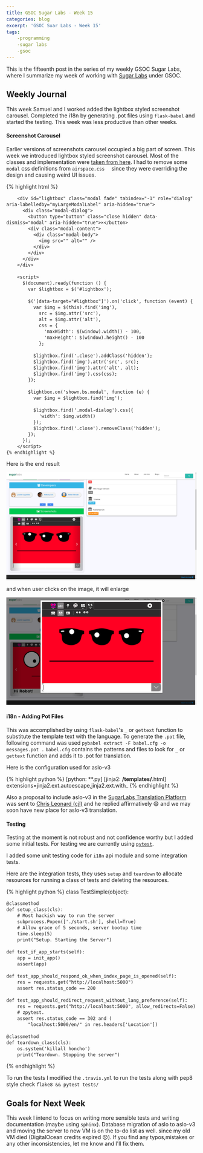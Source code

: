 ```yaml
---
title: GSOC Sugar Labs - Week 15
categories: blog
excerpt: 'GSOC Suar Labs - Week 15'
tags: 
    -programming
    -sugar labs
    -gsoc
---
```

This is the fifteenth post in the series of my weekly GSOC Sugar Labs, where I summarize my week of working with [Sugar Labs](https://www.sugarlabs.org) under GSOC.

## Weekly Journal 
This week Samuel and I worked added the lightbox styled screenshot carousel. Completed the i18n by generating .pot files using `flask-babel` and started the testing. This week was less productive than other weeks.

#### Screenshot Carousel
Earlier versions of screenshots carousel occupied a big part of screen. This week we introduced lightbox styled screenshot carousel. Most of the classes and implementation were [taken from here](https://bootsnipp.com/snippets/featured/bootstrap-lightbox). I had to remove some `modal` css definitions from `airspace.css  ` since they were overriding the design and causing weird UI issues.

{% highlight html %}
<style>
          /* Modified form of https://bootsnipp.com/snippets/featured/bootstrap-lightbox */

          #lightbox .modal-content {
            display: inline-block;
            text-align: center;
          }

          a.thumbnail:hover {
            border-color: transparent;
          }

          #lightbox .close {
            opacity: 1;
            color: rgb(255, 255, 255);
            background-color: rgb(25, 25, 25);
            padding: 5px 8px;
            border-radius: 30px;
            border: 2px solid rgb(255, 255, 255);
            position: absolute;
            top: -15px;
            right: -55px;

            z-index: 1032;
          }
        </style>


        <div id="lightbox" class="modal fade" tabindex="-1" role="dialog" aria-labelledby="myLargeModalLabel" aria-hidden="true">
          <div class="modal-dialog">
            <button type="button" class="close hidden" data-dismiss="modal" aria-hidden="true">×</button>
            <div class="modal-content">
              <div class="modal-body">
                <img src="" alt="" />
              </div>
            </div>
          </div>
        </div>

        <script>
          $(document).ready(function () {
            var $lightbox = $('#lightbox');

            $('[data-target="#lightbox"]').on('click', function (event) {
              var $img = $(this).find('img'),
                src = $img.attr('src'),
                alt = $img.attr('alt'),
                css = {
                  'maxWidth': $(window).width() - 100,
                  'maxHeight': $(window).height() - 100
                };

              $lightbox.find('.close').addClass('hidden');
              $lightbox.find('img').attr('src', src);
              $lightbox.find('img').attr('alt', alt);
              $lightbox.find('img').css(css);
            });

            $lightbox.on('shown.bs.modal', function (e) {
              var $img = $lightbox.find('img');

              $lightbox.find('.modal-dialog').css({
                'width': $img.width()
              });
              $lightbox.find('.close').removeClass('hidden');
            });
          });
        </script>
    {% endhighlight %}

Here is the end result <br> 


<img src="/images/gsoc-week-15/screenshot_carousel.png" alt="Screenshot Carousel"> 


and when user clicks on the image, it will enlarge


<img src="/images/gsoc-week-15/screenshot_carousel_zoom.png" alt="Screenshot Carousel Zoom">


####  i18n - Adding Pot Files
This was accomplished by using `flask-babel`'s  `_` or `gettext` function to substitute the template text with the language. 
To generate the `.pot` file, following command was used `pybabel extract -F babel.cfg -o messages.pot .` 
`babel.cfg` contains the patterns and files to look for `_` or `gettext` function and adds it to .pot for translation. 

Here is the configuration used for aslo-v3 

{% highlight python %}
[python: **.py]
[jinja2: **/templates/**.html]
extensions=jinja2.ext.autoescape,jinja2.ext.with_
{% endhighlight %}

Also a proposal to include aslo-v3 in the [SugarLabs Translation Platform](https://translate.sugarlabs.org/) was sent to [Chris Leonard (cjl)](https://wiki.sugarlabs.org/go/User:Cjl) and he replied affirmatively :smile: and we may soon have new place for aslo-v3 translation.


#### Testing
Testing at the moment is not robust and not confidence worthy but I added some initial tests. For testing we are currently using [`pytest`](https://docs.pytest.org/en/latest/).

I added some unit testing code for `i18n` api module and some integration tests.

Here are the integration tests, they uses `setup` and `teardown` to allocate resources for running a class of tests and deleting the resources. 

{% highlight python %}
class TestSimple(object):

    @classmethod
    def setup_class(cls):
        # Most hackish way to run the server
        subprocess.Popen(['./start.sh'], shell=True)
        # Allow grace of 5 seconds, server bootup time
        time.sleep(5)
        print("Setup. Starting the Server")

    def test_if_app_starts(self):
        app = init_app()
        assert(app)

    def test_app_should_respond_ok_when_index_page_is_opened(self):
        res = requests.get("http://localhost:5000")
        assert res.status_code == 200

    def test_app_should_redirect_request_without_lang_preference(self):
        res = requests.get("http://localhost:5000", allow_redirects=False)
        # zpytest.
        assert res.status_code == 302 and (
            "localhost:5000/en/" in res.headers['Location'])

    @classmethod
    def teardown_class(cls):
        os.system('killall honcho')
        print("Teardown. Stopping the server")
{% endhighlight %}


To run the tests I modified the `.travis.yml` to run the tests along with pep8 style check `flake8 && pytest tests/`

## Goals for Next Week
This week I intend to focus on writing more sensible tests and writing documentation (maybe using `sphinx`). Database migration of aslo to aslo-v3 and moving the server to new VM is on the to-do list as well. since my old VM died (DigitalOcean credits expired :disappointed:).
If you find any typos,mistakes or any other inconsistencies, let me know and I'll fix them.